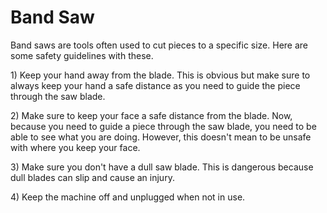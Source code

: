 # Band Saw

Band saws are tools often used to cut pieces to a specific size. Here are some safety guidelines with these.

1\) Keep your hand away from the blade. This is obvious but make sure to always keep your hand a safe distance as you need to guide the piece through the saw blade.

2\) Make sure to keep your face a safe distance from the blade. Now, because you need to guide a piece through the saw blade, you need to be able to see what you are doing. However, this doesn't mean to be unsafe with where you keep your face.&#x20;

3\) Make sure you don't have a dull saw blade. This is dangerous because dull blades can slip and cause an injury.

4\) Keep the machine off and unplugged when not in use.
